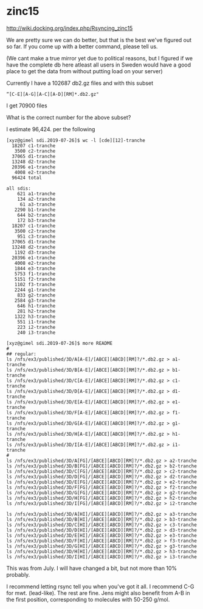 zinc15
======

<http://wiki.docking.org/index.php/Rsyncing_zinc15>

We are pretty sure we can do better, but that is the best we've figured out so far. If you come up with a better command, please tell us.
 

(We cant make a true mirror yet due to political reasons, but I figured if we have the complete db here atleast all users in Sweden would have a good place to get the data from without putting load on your server)

Currently I have  a 102687 db2.gz files and with this subset

    “[C-E][A-G][A-C][A-D][RM]*.db2.gz"

I get 70900 files

What is the correct number for the above subset?


I estimate 96,424. per the following 

    [xyz@gimel sdi.2019-07-26]$ wc -l [cde][12]-tranche
      18207 c1-tranche
       3500 c2-tranche
      37065 d1-tranche
      13248 d2-tranche
      20396 e1-tranche
       4008 e2-tranche
      96424 total
     
    all sdis:
        621 a1-tranche
        134 a2-tranche
         61 a3-tranche
       2290 b1-tranche
        644 b2-tranche
        172 b3-tranche
      18207 c1-tranche
       3500 c2-tranche
        951 c3-tranche
      37065 d1-tranche
      13248 d2-tranche
       1192 d3-tranche
      20396 e1-tranche
       4008 e2-tranche
       1844 e3-tranche
       5753 f1-tranche
       5151 f2-tranche
       1102 f3-tranche
       2244 g1-tranche
        833 g2-tranche
       2584 g3-tranche
        646 h1-tranche
        281 h2-tranche
       1322 h3-tranche
        551 i1-tranche
        223 i2-tranche
        240 i3-tranche

    [xyz@gimel sdi.2019-07-26]$ more README
    #
    ## regular:
    ls /nfs/ex3/published/3D/A[A-E]/[ABCE][ABCD][RM]?/*.db2.gz > a1-tranche
    ls /nfs/ex3/published/3D/B[A-E]/[ABCE][ABCD][RM]?/*.db2.gz > b1-tranche
    ls /nfs/ex3/published/3D/C[A-E]/[ABCE][ABCD][RM]?/*.db2.gz > c1-tranche
    ls /nfs/ex3/published/3D/D[A-E]/[ABCE][ABCD][RM]?/*.db2.gz > d1-tranche
    ls /nfs/ex3/published/3D/E[A-E]/[ABCE][ABCD][RM]?/*.db2.gz > e1-tranche
    ls /nfs/ex3/published/3D/F[A-E]/[ABCE][ABCD][RM]?/*.db2.gz > f1-tranche
    ls /nfs/ex3/published/3D/G[A-E]/[ABCE][ABCD][RM]?/*.db2.gz > g1-tranche
    ls /nfs/ex3/published/3D/H[A-E]/[ABCE][ABCD][RM]?/*.db2.gz > h1-tranche
    ls /nfs/ex3/published/3D/I[A-E]/[ABCE][ABCD][RM]?/*.db2.gz > i1-tranche
    #
    ls /nfs/ex3/published/3D/A[FG]/[ABCE][ABCD][RM]?/*.db2.gz > a2-tranche
    ls /nfs/ex3/published/3D/B[FG]/[ABCE][ABCD][RM]?/*.db2.gz > b2-tranche
    ls /nfs/ex3/published/3D/C[FG]/[ABCE][ABCD][RM]?/*.db2.gz > c2-tranche
    ls /nfs/ex3/published/3D/D[FG]/[ABCE][ABCD][RM]?/*.db2.gz > d2-tranche
    ls /nfs/ex3/published/3D/E[FG]/[ABCE][ABCD][RM]?/*.db2.gz > e2-tranche
    ls /nfs/ex3/published/3D/F[FG]/[ABCE][ABCD][RM]?/*.db2.gz > f2-tranche
    ls /nfs/ex3/published/3D/G[FG]/[ABCE][ABCD][RM]?/*.db2.gz > g2-tranche
    ls /nfs/ex3/published/3D/H[FG]/[ABCE][ABCD][RM]?/*.db2.gz > h2-tranche
    ls /nfs/ex3/published/3D/I[FG]/[ABCE][ABCD][RM]?/*.db2.gz > i2-tranche

    ls /nfs/ex3/published/3D/A[HI]/[ABCE][ABCD][RM]?/*.db2.gz > a3-tranche
    ls /nfs/ex3/published/3D/B[HI]/[ABCE][ABCD][RM]?/*.db2.gz > b3-tranche
    ls /nfs/ex3/published/3D/C[HI]/[ABCE][ABCD][RM]?/*.db2.gz > c3-tranche
    ls /nfs/ex3/published/3D/D[HI]/[ABCE][ABCD][RM]?/*.db2.gz > d3-tranche
    ls /nfs/ex3/published/3D/E[HI]/[ABCE][ABCD][RM]?/*.db2.gz > e3-tranche
    ls /nfs/ex3/published/3D/F[HI]/[ABCE][ABCD][RM]?/*.db2.gz > f3-tranche
    ls /nfs/ex3/published/3D/G[HI]/[ABCE][ABCD][RM]?/*.db2.gz > g3-tranche
    ls /nfs/ex3/published/3D/H[HI]/[ABCE][ABCD][RM]?/*.db2.gz > h3-tranche
    ls /nfs/ex3/published/3D/I[HI]/[ABCE][ABCD][RM]?/*.db2.gz > i3-tranche

This was from July. I will have changed a bit, but not more than 10% probably.

I recommend letting rsync tell you when you've got it all.
I  recommend C-G  for mwt. (lead-like).  The rest are fine. 
Jens might also benefit from A-B in the first position, corresponding to molecules with 50-250 g/mol.

